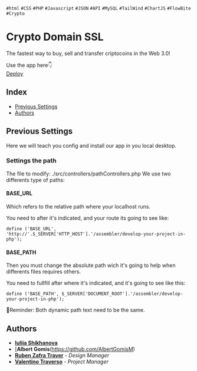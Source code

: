 `#html` `#CSS` `#PHP` `#Javascript` `#JSON` `#API` `#MySQL` `#TailWind` `#ChartJS` `#FlowBite` `#Crypto`
# Crypto Domain SSL

The fastest way to buy, sell and transfer criptocoins in the Web 3.0!

Use the app here👇<br>
[Deploy]()

## Index

- [Previous Settings](#previous-settings)
- [Authors](#authors)

## Previous Settings

Here we will teach you config and install our app in you local desktop.

### Settings the path

The file to modify: ./src/controllers/pathControllers.php
We use two differents type of paths:

#### BASE_URL

Which refers to the relative path where your localhost runs.

You need to after it's indicated, and your route its going to see like:

    define ('BASE_URL', 'http://'.$_SERVER['HTTP_HOST'].'/assembler/develop-your-project-in-php');

#### BASE_PATH

Then you must change the absolute path wich it's going to help when differents files requires others.

You need to fullfill after where it's indicated, and it's going to see like this:

    define ('BASE_PATH', $_SERVER['DOCUMENT_ROOT'].'/assembler/develop-your-project-in-php');

🤔Reminder: Both dynamic path text need to be the same.

## Authors

- [**Iuliia Shikhanova**](https://github.com/IuliiaNova)
- [**Albert Gomis**(https://github.com/AlbertGomisM)
- [**Ruben Zafra Traver**](https://github.com/RubenZafra) - *Design Manager*
- [**Valentino Traverso**](https://github.com/valentraverso) - *Project Manager*